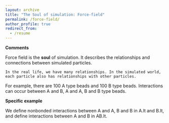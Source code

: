 ```yaml
---
layout: archive
title: "The Soul of simulation: Force-field"
permalink: /force-field/
author_profile: true
redirect_from:
  - /resume
---
```

**Comments**

Force field is the **soul** of simulation. It describes the relationships and connections between simulated particles.

    In the real life, we have many relationships. In the simulated world, each particle also has relationships with other particles.

For example, there are 100 A type beads and 100 B type beads. Interactions can occur between A and B, A and A, B and B type beads. 

**Specific example**

We define nonbonded interactions between A and A, B and B in A.lt and B.lt, and define interactions between A and B in AB.lt.


